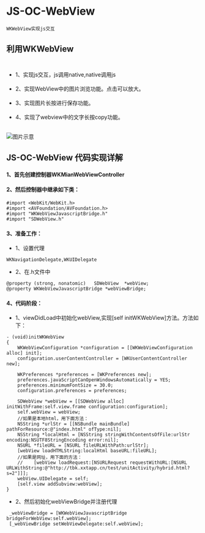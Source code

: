 # JS-OC-WebView


`WKWebView实现js交互`<br>

## 利用WKWebView  <br>  
* 1、实现js交互，js调用native,native调用js  <br>  
* 2、实现WebView中的图片浏览功能。点击可以放大。     <br>        
* 3、实现图片长按进行保存功能。                       <br>              
* 4、实现了webview中的文字长按copy功能。<br>  


![图片示意](https://github.com/liyuunxiangGit/JS-OC-WebView/blob/master/wkWebViewjs交互.gif)  


## JS-OC-WebView 代码实现详解  <br>
#### 1、首先创建控制器WKMianWebViewController
#### 2、然后控制器中继承如下类：

```
#import <WebKit/WebKit.h>
#import <AVFoundation/AVFoundation.h>
#import "WKWebViewJavascriptBridge.h"
#import "SDWebView.h"
```
#### 3、准备工作：
* 1、设置代理
```
WKNavigationDelegate,WKUIDelegate
```
* 2、在.h文件中
```
@property (strong, nonatomic)   SDWebView  *webView;
@property WKWebViewJavascriptBridge *webViewBridge;
```
#### 4、代码阶段：
* 1、viewDidLoad中初始化webView,实现[self initWKWebView]方法。方法如下：
```
- (void)initWKWebView
{
    WKWebViewConfiguration *configuration = [[WKWebViewConfiguration alloc] init];
    configuration.userContentController = [WKUserContentController new];
    
    WKPreferences *preferences = [WKPreferences new];
    preferences.javaScriptCanOpenWindowsAutomatically = YES;
    preferences.minimumFontSize = 30.0;
    configuration.preferences = preferences;
    
    SDWebView *webView = [[SDWebView alloc] initWithFrame:self.view.frame configuration:configuration];
    self.webView = webView;
    //如果是本地html，用下面方法：
    NSString *urlStr = [[NSBundle mainBundle] pathForResource:@"index.html" ofType:nil];
    NSString *localHtml = [NSString stringWithContentsOfFile:urlStr encoding:NSUTF8StringEncoding error:nil];
    NSURL *fileURL = [NSURL fileURLWithPath:urlStr];
    [webView loadHTMLString:localHtml baseURL:fileURL];
    //如果是网址，用下面的方法：
    //    [webView loadRequest:[NSURLRequest requestWithURL:[NSURL URLWithString:@"http://tbk.xxtapp.cn/test/unitActivity/hybrid.html?s=2"]]];
    webView.UIDelegate = self;
    [self.view addSubview:webView];
}
```
* 2、然后初始化webViewBridge并注册代理
```
 _webViewBridge = [WKWebViewJavascriptBridge bridgeForWebView:self.webView];
 [_webViewBridge setWebViewDelegate:self.webView];
```
